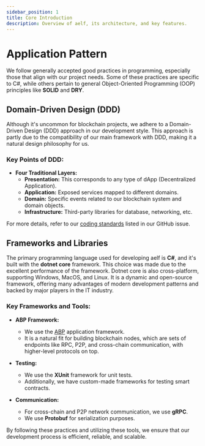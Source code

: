 ```yaml
---
sidebar_position: 1
title: Core Introduction
description: Overview of aelf, its architecture, and key features.
---
```


# Application Pattern

We follow generally accepted good practices in programming, especially those that align with our project needs. Some of these practices are specific to C#, while others pertain to general Object-Oriented Programming (OOP) principles like **SOLID** and **DRY**.

## Domain-Driven Design (DDD)

Although it's uncommon for blockchain projects, we adhere to a Domain-Driven Design (DDD) approach in our development style. This approach is partly due to the compatibility of our main framework with DDD, making it a natural design philosophy for us.

### Key Points of DDD:

- **Four Traditional Layers:**
  - **Presentation:** This corresponds to any type of dApp (Decentralized Application).
  - **Application:** Exposed services mapped to different domains.
  - **Domain:** Specific events related to our blockchain system and domain objects.
  - **Infrastructure:** Third-party libraries for database, networking, etc.

For more details, refer to our [coding standards](https://github.com/AElfProject/AElf/issues/1040) listed in our GitHub issue.

## Frameworks and Libraries

The primary programming language used for developing aelf is **C#**, and it's built with the **dotnet core** framework. This choice was made due to the excellent performance of the framework. Dotnet core is also cross-platform, supporting Windows, MacOS, and Linux. It is a dynamic and open-source framework, offering many advantages of modern development patterns and backed by major players in the IT industry.

### Key Frameworks and Tools:

- **ABP Framework:**

  - We use the [ABP](https://abp.io/documents/abp/latest/Index) application framework.
  - It is a natural fit for building blockchain nodes, which are sets of endpoints like RPC, P2P, and cross-chain communication, with higher-level protocols on top.

- **Testing:**

  - We use the **XUnit** framework for unit tests.
  - Additionally, we have custom-made frameworks for testing smart contracts.

- **Communication:**
  - For cross-chain and P2P network communication, we use **gRPC**.
  - We use **Protobuf** for serialization purposes.

By following these practices and utilizing these tools, we ensure that our development process is efficient, reliable, and scalable.
